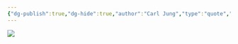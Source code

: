 ```yaml
---
{"dg-publish":true,"dg-hide":true,"author":"Carl Jung","type":"quote","tags":["lonely","alone","motivation","life"],"title":"Cô đơn không đến từ việc không có ai xung quanh, mà là không thể bộc bạch những điều quan trọng về bản thân, hoặc do giữ kín một số quan điểm mà người khác cho là không thể chấp nhận được","permalink":"/co-don-khong-den-tu-viec-khong-co-ai-xung-quanh-ma-la-khong-the-boc-bach-nhung-dieu-quan-trong-ve-ban-than-hoac-do-giu-kin-mot-so-quan-diem-ma-nguoi-khac-cho-la-khong-the-chap-nhan-duoc/","hide":true,"dgPassFrontmatter":true}
---
```


![](https://i.imgur.com/0TZvzc6.png)